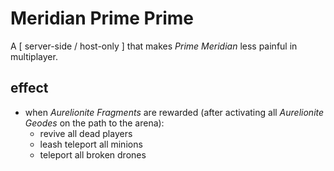 # Meridian Prime Prime

A  \[ server-side / host-only \] that makes *Prime Meridian* less painful in multiplayer.

## effect
- when *Aurelionite Fragments* are rewarded (after activating all *Aurelionite Geodes* on the path to the arena):
    - revive all dead players
    - leash teleport all minions
    - teleport all broken drones
